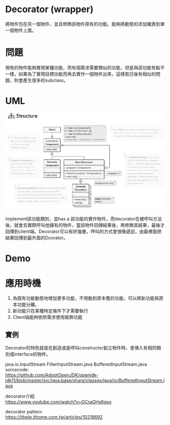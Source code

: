 # Decorator (wrapper)
將物件包在另一個物件，並且修飾該物件原有的功能。能夠將動態的添加職責到單一個物件上面。

# 問題
現有的物件能夠實現某種功能，而有個需求需要類似的功能，但是與該功能有點不一樣，如果為了實現目標功能而再去實作一個物件出來，這樣若日後有相似的問題，則會產生很多的subclass。

# UML
![decorator](/picture/decoratorStucture.png)


implement該功能類別，並has a 該功能的實作物件。而decorator在被呼叫方法後，就會去實際呼叫他擁有的物件，當該物件回傳結果後，再修飾其結果，最後才回傳到client端。Decorator可以有好幾層，呼叫的方式會很像遞迴，由最裡面把結果回傳到最外面的Dcorator。

# Demo

# 應用時機
1. 為既有功能動態地增加更多功能，不用動到原本舊的功能，可以將新功能與原本功能分離。
2. 新功能只在某種特定條件下才需要執行
3. Client端能夠依照需求使用裝飾功能

## 實例
Decorator的特色就是在創造或是呼叫constructor創立物件時，會傳入有相同類別或interface的物件。

java.io.InputStream FilterInputStream.java BufferedInputStream.java
sorcecode:  
https://github.com/AdoptOpenJDK/openjdk-jdk11/blob/master/src/java.base/share/classes/java/io/BufferedInputStream.java

decorator介紹  
https://www.youtube.com/watch?v=GCraGHx6gso

decorator pattern  
https://ithelp.ithome.com.tw/articles/10218692